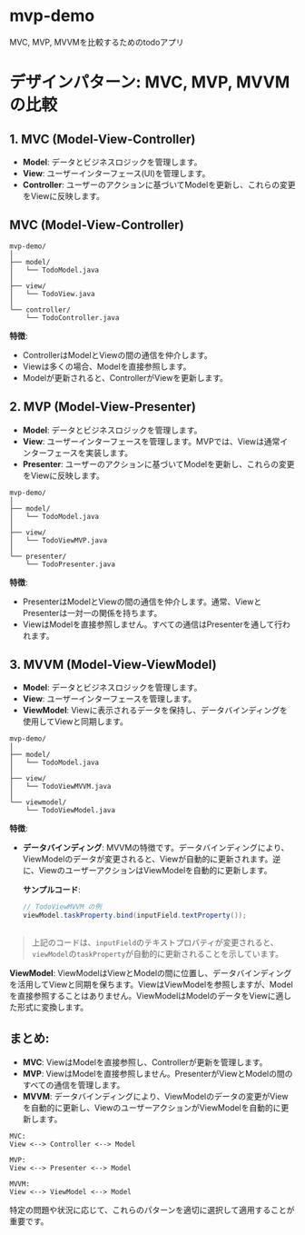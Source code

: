 # mvp-demo
MVC, MVP, MVVMを比較するためのtodoアプリ


# デザインパターン: MVC, MVP, MVVM の比較

## 1. MVC (Model-View-Controller)

- **Model**: データとビジネスロジックを管理します。
- **View**: ユーザーインターフェース(UI)を管理します。
- **Controller**: ユーザーのアクションに基づいてModelを更新し、これらの変更をViewに反映します。

## MVC (Model-View-Controller)
```
mvp-demo/
│
├── model/
│   └── TodoModel.java
│
├── view/
│   └── TodoView.java
│
└── controller/
    └── TodoController.java
```

**特徴**:
- ControllerはModelとViewの間の通信を仲介します。
- Viewは多くの場合、Modelを直接参照します。
- Modelが更新されると、ControllerがViewを更新します。

## 2. MVP (Model-View-Presenter)

- **Model**: データとビジネスロジックを管理します。
- **View**: ユーザーインターフェースを管理します。MVPでは、Viewは通常インターフェースを実装します。
- **Presenter**: ユーザーのアクションに基づいてModelを更新し、これらの変更をViewに反映します。

```
mvp-demo/
│
├── model/
│   └── TodoModel.java
│
├── view/
│   └── TodoViewMVP.java
│
└── presenter/
    └── TodoPresenter.java
```

**特徴**:
- PresenterはModelとViewの間の通信を仲介します。通常、ViewとPresenterは一対一の関係を持ちます。
- ViewはModelを直接参照しません。すべての通信はPresenterを通して行われます。

## 3. MVVM (Model-View-ViewModel)

- **Model**: データとビジネスロジックを管理します。
- **View**: ユーザーインターフェースを管理します。
- **ViewModel**: Viewに表示されるデータを保持し、データバインディングを使用してViewと同期します。

```
mvp-demo/
│
├── model/
│   └── TodoModel.java
│
├── view/
│   └── TodoViewMVVM.java
│
└── viewmodel/
    └── TodoViewModel.java
```

**特徴**:
- **データバインディング**: MVVMの特徴です。データバインディングにより、ViewModelのデータが変更されると、Viewが自動的に更新されます。逆に、ViewのユーザーアクションはViewModelを自動的に更新します。

  **サンプルコード**:
  ```java
  // TodoViewMVVM の例
  viewModel.taskProperty.bind(inputField.textProperty());
 
> 上記のコードは、`inputField`のテキストプロパティが変更されると、`viewModel`の`taskProperty`が自動的に更新されることを示しています。

**ViewModel**:
ViewModelはViewとModelの間に位置し、データバインディングを活用してViewと同期を保ちます。ViewはViewModelを参照しますが、Modelを直接参照することはありません。ViewModelはModelのデータをViewに適した形式に変換します。

## まとめ:

- **MVC**: ViewはModelを直接参照し、Controllerが更新を管理します。
- **MVP**: ViewはModelを直接参照しません。PresenterがViewとModelの間のすべての通信を管理します。
- **MVVM**: データバインディングにより、ViewModelのデータの変更がViewを自動的に更新し、ViewのユーザーアクションがViewModelを自動的に更新します。

```
MVC:
View <--> Controller <--> Model

MVP:
View <--> Presenter <--> Model

MVVM:
View <--> ViewModel <--> Model
```

特定の問題や状況に応じて、これらのパターンを適切に選択して適用することが重要です。
